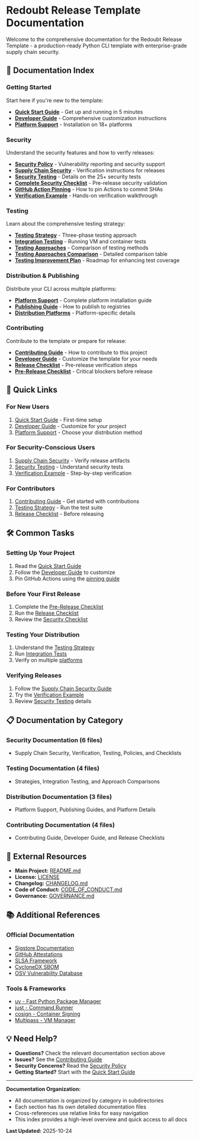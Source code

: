 # Redoubt Release Template Documentation

Welcome to the comprehensive documentation for the Redoubt Release Template - a production-ready Python CLI template with enterprise-grade supply chain security.

## 📖 Documentation Index

### Getting Started

Start here if you're new to the template:

- **[Quick Start Guide](../QUICK-START.md)** - Get up and running in 5 minutes
- **[Developer Guide](contributing/DEVELOPER-GUIDE.md)** - Comprehensive customization instructions
- **[Platform Support](distribution/PLATFORM-SUPPORT.md)** - Installation on 18+ platforms

### Security

Understand the security features and how to verify releases:

- **[Security Policy](security/SECURITY.md)** - Vulnerability reporting and security support
- **[Supply Chain Security](security/SUPPLY-CHAIN.md)** - Verification instructions for releases
- **[Security Testing](security/SECURITY-TESTING.md)** - Details on the 25+ security tests
- **[Complete Security Checklist](security/COMPLETE-SECURITY-CHECKLIST.md)** - Pre-release security validation
- **[GitHub Action Pinning](security/GITHUB-ACTION-PINS.md)** - How to pin Actions to commit SHAs
- **[Verification Example](security/VERIFICATION-EXAMPLE.md)** - Hands-on verification walkthrough

### Testing

Learn about the comprehensive testing strategy:

- **[Testing Strategy](testing/TESTING-STRATEGY.md)** - Three-phase testing approach
- **[Integration Testing](testing/INTEGRATION-TESTING.md)** - Running VM and container tests
- **[Testing Approaches](testing/TESTING-APPROACHES.md)** - Comparison of testing methods
- **[Testing Approaches Comparison](testing/TESTING-APPROACHES-COMPARISON.md)** - Detailed comparison table
- **[Testing Improvement Plan](testing/TESTING-IMPROVEMENT-PLAN.md)** - Roadmap for enhancing test coverage

### Distribution & Publishing

Distribute your CLI across multiple platforms:

- **[Platform Support](distribution/PLATFORM-SUPPORT.md)** - Complete platform installation guide
- **[Publishing Guide](distribution/PUBLISHING-GUIDE.md)** - How to publish to registries
- **[Distribution Platforms](distribution/distribution_platforms.md)** - Platform-specific details

### Contributing

Contribute to the template or prepare for release:

- **[Contributing Guide](contributing/CONTRIBUTING.md)** - How to contribute to this project
- **[Developer Guide](contributing/DEVELOPER-GUIDE.md)** - Customize the template for your needs
- **[Release Checklist](contributing/RELEASE-CHECKLIST.md)** - Pre-release verification steps
- **[Pre-Release Checklist](contributing/PRE-RELEASE-CHECKLIST.md)** - Critical blockers before release

## 🎯 Quick Links

### For New Users

1. [Quick Start Guide](../QUICK-START.md) - First-time setup
2. [Developer Guide](contributing/DEVELOPER-GUIDE.md) - Customize for your project
3. [Platform Support](distribution/PLATFORM-SUPPORT.md) - Choose your distribution method

### For Security-Conscious Users

1. [Supply Chain Security](security/SUPPLY-CHAIN.md) - Verify release artifacts
2. [Security Testing](security/SECURITY-TESTING.md) - Understand security tests
3. [Verification Example](security/VERIFICATION-EXAMPLE.md) - Step-by-step verification

### For Contributors

1. [Contributing Guide](contributing/CONTRIBUTING.md) - Get started with contributions
2. [Testing Strategy](testing/TESTING-STRATEGY.md) - Run the test suite
3. [Release Checklist](contributing/RELEASE-CHECKLIST.md) - Before releasing

## 🛠️ Common Tasks

### Setting Up Your Project

1. Read the [Quick Start Guide](../QUICK-START.md)
2. Follow the [Developer Guide](contributing/DEVELOPER-GUIDE.md) to customize
3. Pin GitHub Actions using the [pinning guide](security/GITHUB-ACTION-PINS.md)

### Before Your First Release

1. Complete the [Pre-Release Checklist](contributing/PRE-RELEASE-CHECKLIST.md)
2. Run the [Release Checklist](contributing/RELEASE-CHECKLIST.md)
3. Review the [Security Checklist](security/COMPLETE-SECURITY-CHECKLIST.md)

### Testing Your Distribution

1. Understand the [Testing Strategy](testing/TESTING-STRATEGY.md)
2. Run [Integration Tests](testing/INTEGRATION-TESTING.md)
3. Verify on multiple [platforms](distribution/PLATFORM-SUPPORT.md)

### Verifying Releases

1. Follow the [Supply Chain Security Guide](security/SUPPLY-CHAIN.md)
2. Try the [Verification Example](security/VERIFICATION-EXAMPLE.md)
3. Review [Security Testing](security/SECURITY-TESTING.md) details

## 📋 Documentation by Category

### Security Documentation (6 files)

- Supply Chain Security, Verification, Testing, Policies, and Checklists

### Testing Documentation (4 files)

- Strategies, Integration Testing, and Approach Comparisons

### Distribution Documentation (3 files)

- Platform Support, Publishing Guides, and Platform Details

### Contributing Documentation (4 files)

- Contributing Guide, Developer Guide, and Release Checklists

## 🔗 External Resources

- **Main Project:** [README.md](../README.md)
- **License:** [LICENSE](../LICENSE)
- **Changelog:** [CHANGELOG.md](../CHANGELOG.md)
- **Code of Conduct:** [CODE_OF_CONDUCT.md](../CODE_OF_CONDUCT.md)
- **Governance:** [GOVERNANCE.md](../GOVERNANCE.md)

## 📚 Additional References

### Official Documentation

- [Sigstore Documentation](https://docs.sigstore.dev/)
- [GitHub Attestations](https://docs.github.com/en/actions/security-guides/using-artifact-attestations-to-establish-provenance-for-builds)
- [SLSA Framework](https://slsa.dev/)
- [CycloneDX SBOM](https://cyclonedx.org/)
- [OSV Vulnerability Database](https://osv.dev/)

### Tools & Frameworks

- [uv - Fast Python Package Manager](https://github.com/astral-sh/uv)
- [just - Command Runner](https://github.com/casey/just)
- [cosign - Container Signing](https://github.com/sigstore/cosign)
- [Multipass - VM Manager](https://multipass.run/)

## 💡 Need Help?

- **Questions?** Check the relevant documentation section above
- **Issues?** See the [Contributing Guide](contributing/CONTRIBUTING.md)
- **Security Concerns?** Read the [Security Policy](security/SECURITY.md)
- **Getting Started?** Start with the [Quick Start Guide](../QUICK-START.md)

---

**Documentation Organization:**

- All documentation is organized by category in subdirectories
- Each section has its own detailed documentation files
- Cross-references use relative links for easy navigation
- This index provides a high-level overview and quick access to all docs

**Last Updated:** 2025-10-24
